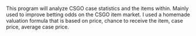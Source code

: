 This program will analyze CSGO case statistics and the items within. Mainly used to improve betting odds on the CSGO item market. I used a homemade valuation formula that is based on price, chance to receive the item, case price, average case price.
